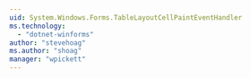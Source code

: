 ```yaml
---
uid: System.Windows.Forms.TableLayoutCellPaintEventHandler
ms.technology: 
  - "dotnet-winforms"
author: "stevehoag"
ms.author: "shoag"
manager: "wpickett"
---
```

